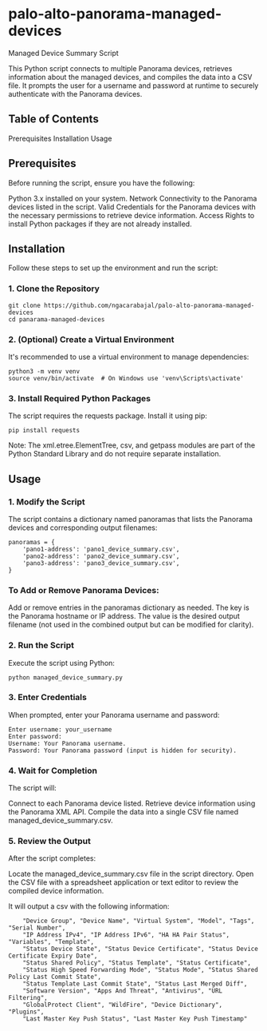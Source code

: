 # palo-alto-panorama-managed-devices

Managed Device Summary Script

This Python script connects to multiple Panorama devices, retrieves information about the managed devices, and compiles the data into a CSV file. It prompts the user for a username and password at runtime to securely authenticate with the Panorama devices.

## Table of Contents
Prerequisites
Installation
Usage

## Prerequisites

Before running the script, ensure you have the following:

Python 3.x installed on your system.
Network Connectivity to the Panorama devices listed in the script.
Valid Credentials for the Panorama devices with the necessary permissions to retrieve device information.
Access Rights to install Python packages if they are not already installed.

## Installation

Follow these steps to set up the environment and run the script:

### 1. Clone the Repository
```
git clone https://github.com/ngacarabajal/palo-alto-panorama-managed-devices
cd panarama-managed-devices
```
### 2. (Optional) Create a Virtual Environment

It's recommended to use a virtual environment to manage dependencies:
```
python3 -m venv venv
source venv/bin/activate  # On Windows use 'venv\Scripts\activate'
```
### 3. Install Required Python Packages

The script requires the requests package. Install it using pip:
```
pip install requests
```
Note: The xml.etree.ElementTree, csv, and getpass modules are part of the Python Standard Library and do not require separate installation.

## Usage
### 1. Modify the Script
The script contains a dictionary named panoramas that lists the Panorama devices and corresponding output filenames:
```
panoramas = {
    'pano1-address': 'pano1_device_summary.csv',
    'pano2-address': 'pano2_device_summary.csv',
    'pano3-address': 'pano3_device_summary.csv',
}
```
### To Add or Remove Panorama Devices:
Add or remove entries in the panoramas dictionary as needed.
The key is the Panorama hostname or IP address.
The value is the desired output filename (not used in the combined output but can be modified for clarity).
### 2. Run the Script
Execute the script using Python:
```
python managed_device_summary.py
```
### 3. Enter Credentials
When prompted, enter your Panorama username and password:
```
Enter username: your_username
Enter password:
Username: Your Panorama username.
Password: Your Panorama password (input is hidden for security).
```
### 4. Wait for Completion
The script will:

Connect to each Panorama device listed.
Retrieve device information using the Panorama XML API.
Compile the data into a single CSV file named managed_device_summary.csv.

### 5. Review the Output
After the script completes:

Locate the managed_device_summary.csv file in the script directory.
Open the CSV file with a spreadsheet application or text editor to review the compiled device information.

It will output a csv with the following information:

        "Device Group", "Device Name", "Virtual System", "Model", "Tags", "Serial Number", 
        "IP Address IPv4", "IP Address IPv6", "HA HA Pair Status", "Variables", "Template", 
        "Status Device State", "Status Device Certificate", "Status Device Certificate Expiry Date", 
        "Status Shared Policy", "Status Template", "Status Certificate", 
        "Status High Speed Forwarding Mode", "Status Mode", "Status Shared Policy Last Commit State", 
        "Status Template Last Commit State", "Status Last Merged Diff", 
        "Software Version", "Apps And Threat", "Antivirus", "URL Filtering", 
        "GlobalProtect Client", "WildFire", "Device Dictionary", "Plugins", 
        "Last Master Key Push Status", "Last Master Key Push Timestamp"
